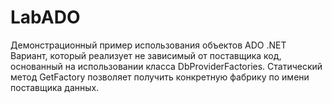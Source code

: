 # LabADO
Демонстрационный пример использования объектов ADO .NET
Вариант, который реализует не зависимый от поставщика код, основанный на использовании класса DbProviderFactories.
Статический метод GetFactory позволяет получить конкретную фабрику по имени поставщика данных.

